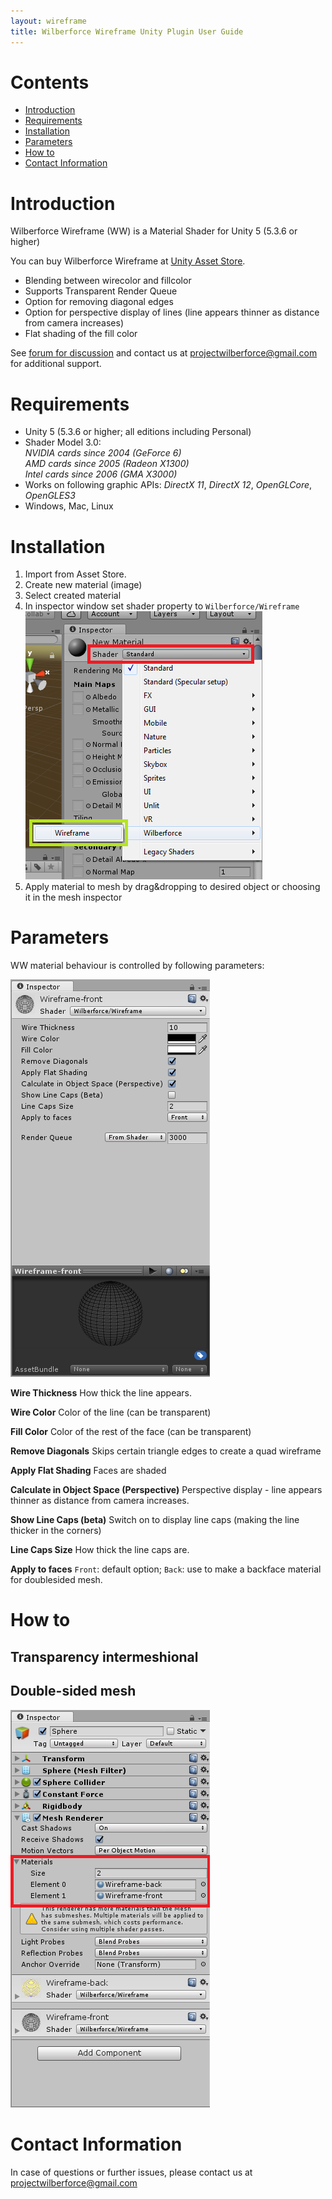 ```yaml
---
layout: wireframe
title: Wilberforce Wireframe Unity Plugin User Guide
---
```

# Contents
- [Introduction](#introduction)
- [Requirements](#requirements)
- [Installation](#installation)
- [Parameters](#parameters)
- [How to](#how-to)
- [Contact Information](#contact-information)

# Introduction

Wilberforce Wireframe (WW) is a Material Shader for Unity 5 (5.3.6 or higher)

You can buy Wilberforce Wireframe at [Unity Asset Store](https://www.assetstore.unity3d.com/#!/content/81663).

- Blending between wirecolor and fillcolor
- Supports Transparent Render Queue
- Option for removing diagonal edges
- Option for perspective display of lines (line appears thinner as distance from camera increases)
- Flat shading of the fill color

See [forum for discussion]() and contact us at <projectwilberforce@gmail.com> for additional support.
 
# Requirements

- Unity 5 (5.3.6 or higher; all editions including Personal)
- Shader Model 3.0:  
*NVIDIA cards since 2004 (GeForce 6)*  
*AMD cards since 2005 (Radeon X1300)*  
*Intel cards since 2006 (GMA X3000)* 
- Works on following graphic APIs: *DirectX 11*, *DirectX 12*, *OpenGLCore*, *OpenGLES3*
- Windows, Mac, Linux

# Installation

1. Import from Asset Store.
2. Create new material (image)
3. Select created material
4. In inspector window set shader property to `Wilberforce/Wireframe`  
![](new_material.png)  
5. Apply material to mesh by drag&dropping to desired object or choosing it in the mesh inspector


# Parameters

WW material behaviour is controlled by following parameters:

![](inspector.png)  

**Wire Thickness**
How thick the line appears.

**Wire Color**
Color of the line (can be transparent)

**Fill Color**
Color of the rest of the face (can be transparent)

**Remove Diagonals**
Skips certain triangle edges to create a quad wireframe

**Apply Flat Shading**
Faces are shaded

**Calculate in Object Space (Perspective)**
Perspective display - line appears thinner as distance from camera increases.

**Show Line Caps (beta)**
Switch on to display line caps (making the line thicker in the corners)

**Line Caps Size**
How thick the line caps are.

**Apply to faces**
`Front`: default option; `Back`: use to make a backface material for doublesided mesh.

# How to
## Transparency intermeshional
## Double-sided mesh
![](inspector_mesh.png)

# Contact Information
In case of questions or further issues, please contact us at <projectwilberforce@gmail.com>

